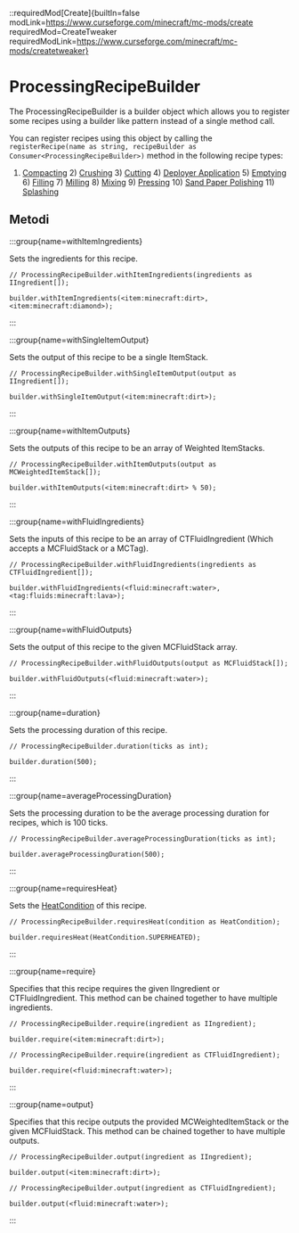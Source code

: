 ::requiredMod[Create]{builtIn=false modLink=https://www.curseforge.com/minecraft/mc-mods/create requiredMod=CreateTweaker requiredModLink=https://www.curseforge.com/minecraft/mc-mods/createtweaker}

# ProcessingRecipeBuilder

The ProcessingRecipeBuilder is a builder object which allows you to register some recipes using a builder like pattern instead of a single method call.

You can register recipes using this object by calling the `registerRecipe(name as string, recipeBuilder as Consumer<ProcessingRecipeBuilder>)` method in the following recipe types:

1) [Compacting](/mods/Create/Compacting) 2) [Crushing](/mods/Create/Crushing) 3) [Cutting](/mods/Create/Cutting) 4) [Deployer Application](/mods/Create/DeployerApplication) 5) [Emptying](/mods/Create/Emptying) 6) [Filling](/mods/Create/Filling) 7) [Milling](/mods/Create/Milling) 8) [Mixing](/mods/Create/Mixing) 9) [Pressing](/mods/Create/Pressing) 10) [Sand Paper Polishing](/mods/Create/SandPaperPolishing) 11) [Splashing](/mods/Create/Splashing)

## Metodi

:::group{name=withItemIngredients}

Sets the ingredients for this recipe.

```zenscript
// ProcessingRecipeBuilder.withItemIngredients(ingredients as IIngredient[]);

builder.withItemIngredients(<item:minecraft:dirt>, <item:minecraft:diamond>);
```
:::

:::group{name=withSingleItemOutput}

Sets the output of this recipe to be a single ItemStack.

```zenscript
// ProcessingRecipeBuilder.withSingleItemOutput(output as IIngredient[]);

builder.withSingleItemOutput(<item:minecraft:dirt>);
```
:::

:::group{name=withItemOutputs}

Sets the outputs of this recipe to be an array of Weighted ItemStacks.

```zenscript
// ProcessingRecipeBuilder.withItemOutputs(output as MCWeightedItemStack[]);

builder.withItemOutputs(<item:minecraft:dirt> % 50);
```
:::

:::group{name=withFluidIngredients}

Sets the inputs of this recipe to be an array of CTFluidIngredient (Which accepts a MCFluidStack or a MCTag<MCFluid>).

```zenscript
// ProcessingRecipeBuilder.withFluidIngredients(ingredients as CTFluidIngredient[]);

builder.withFluidIngredients(<fluid:minecraft:water>, <tag:fluids:minecraft:lava>);
```
:::

:::group{name=withFluidOutputs}

Sets the output of this recipe to the given MCFluidStack array.

```zenscript
// ProcessingRecipeBuilder.withFluidOutputs(output as MCFluidStack[]);

builder.withFluidOutputs(<fluid:minecraft:water>);
```
:::

:::group{name=duration}

Sets the processing duration of this recipe.

```zenscript
// ProcessingRecipeBuilder.duration(ticks as int);

builder.duration(500);
```
:::

:::group{name=averageProcessingDuration}

Sets the processing duration to be the average processing duration for recipes, which is 100 ticks.

```zenscript
// ProcessingRecipeBuilder.averageProcessingDuration(ticks as int);

builder.averageProcessingDuration(500);
```
:::

:::group{name=requiresHeat}

Sets the [HeatCondition](HeatCondition) of this recipe.

```zenscript
// ProcessingRecipeBuilder.requiresHeat(condition as HeatCondition);

builder.requiresHeat(HeatCondition.SUPERHEATED);
```
:::

:::group{name=require}

Specifies that this recipe requires the given IIngredient or CTFluidIngredient. This method can be chained together to have multiple ingredients.

```zenscript
// ProcessingRecipeBuilder.require(ingredient as IIngredient);

builder.require(<item:minecraft:dirt>);
```

```zenscript
// ProcessingRecipeBuilder.require(ingredient as CTFluidIngredient);

builder.require(<fluid:minecraft:water>);
```
:::

:::group{name=output}

Specifies that this recipe outputs the provided MCWeightedItemStack or the given MCFluidStack. This method can be chained together to have multiple outputs.

```zenscript
// ProcessingRecipeBuilder.output(ingredient as IIngredient);

builder.output(<item:minecraft:dirt>);
```

```zenscript
// ProcessingRecipeBuilder.output(ingredient as CTFluidIngredient);

builder.output(<fluid:minecraft:water>);
```
:::